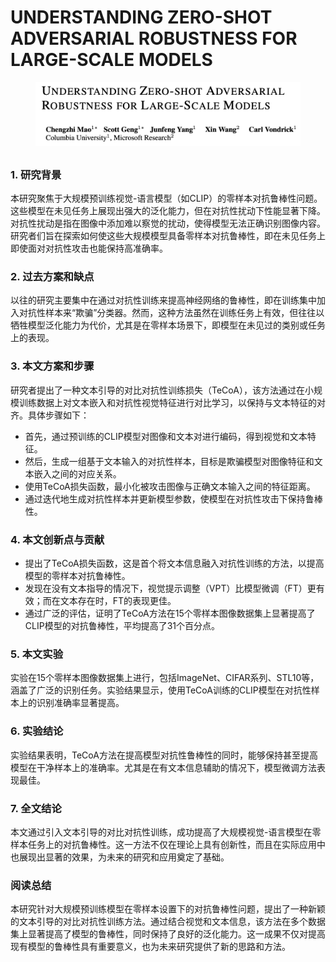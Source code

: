 # UNDERSTANDING ZERO-SHOT ADVERSARIAL ROBUSTNESS FOR LARGE-SCALE MODELS

<figure><img src="../.gitbook/assets/image (4) (1) (1) (1) (1) (1) (1) (1) (1) (1) (1) (1) (1) (1) (1) (1) (1).png" alt=""><figcaption></figcaption></figure>

##

### 1. 研究背景

本研究聚焦于大规模预训练视觉-语言模型（如CLIP）的零样本对抗鲁棒性问题。这些模型在未见任务上展现出强大的泛化能力，但在对抗性扰动下性能显著下降。对抗性扰动是指在图像中添加难以察觉的扰动，使得模型无法正确识别图像内容。研究者们旨在探索如何使这些大规模模型具备零样本对抗鲁棒性，即在未见任务上即使面对对抗性攻击也能保持高准确率。

### 2. 过去方案和缺点

以往的研究主要集中在通过对抗性训练来提高神经网络的鲁棒性，即在训练集中加入对抗性样本来“欺骗”分类器。然而，这种方法虽然在训练任务上有效，但往往以牺牲模型泛化能力为代价，尤其是在零样本场景下，即模型在未见过的类别或任务上的表现。

### 3. 本文方案和步骤

研究者提出了一种文本引导的对比对抗性训练损失（TeCoA），该方法通过在小规模训练数据上对文本嵌入和对抗性视觉特征进行对比学习，以保持与文本特征的对齐。具体步骤如下：

* 首先，通过预训练的CLIP模型对图像和文本对进行编码，得到视觉和文本特征。
* 然后，生成一组基于文本输入的对抗性样本，目标是欺骗模型对图像特征和文本嵌入之间的对应关系。
* 使用TeCoA损失函数，最小化被攻击图像与正确文本输入之间的特征距离。
* 通过迭代地生成对抗性样本并更新模型参数，使模型在对抗性攻击下保持鲁棒性。

### 4. 本文创新点与贡献

* 提出了TeCoA损失函数，这是首个将文本信息融入对抗性训练的方法，以提高模型的零样本对抗鲁棒性。
* 发现在没有文本指导的情况下，视觉提示调整（VPT）比模型微调（FT）更有效；而在文本存在时，FT的表现更佳。
* 通过广泛的评估，证明了TeCoA方法在15个零样本图像数据集上显著提高了CLIP模型的对抗鲁棒性，平均提高了31个百分点。

### 5. 本文实验

实验在15个零样本图像数据集上进行，包括ImageNet、CIFAR系列、STL10等，涵盖了广泛的识别任务。实验结果显示，使用TeCoA训练的CLIP模型在对抗性样本上的识别准确率显著提高。

### 6. 实验结论

实验结果表明，TeCoA方法在提高模型对抗性鲁棒性的同时，能够保持甚至提高模型在干净样本上的准确率。尤其是在有文本信息辅助的情况下，模型微调方法表现最佳。

### 7. 全文结论

本文通过引入文本引导的对比对抗性训练，成功提高了大规模视觉-语言模型在零样本任务上的对抗鲁棒性。这一方法不仅在理论上具有创新性，而且在实际应用中也展现出显著的效果，为未来的研究和应用奠定了基础。

### 阅读总结

本研究针对大规模预训练模型在零样本设置下的对抗鲁棒性问题，提出了一种新颖的文本引导的对比对抗性训练方法。通过结合视觉和文本信息，该方法在多个数据集上显著提高了模型的鲁棒性，同时保持了良好的泛化能力。这一成果不仅对提高现有模型的鲁棒性具有重要意义，也为未来研究提供了新的思路和方法。
